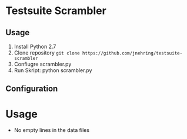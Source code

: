 # Testsuite Scrambler

## Usage

1. Install Python 2.7
2. Clone repository `git clone https://github.com/jnehring/testsuite-scrambler`
3. Confiugre scrambler.py
4. Run Skript: python scrambler.py

## Configuration

# Usage

* No empty lines in the data files
